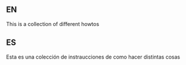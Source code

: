## EN
  This is a collection of different howtos

## ES
  Esta es una colección de instraucciones de como hacer distintas cosas

